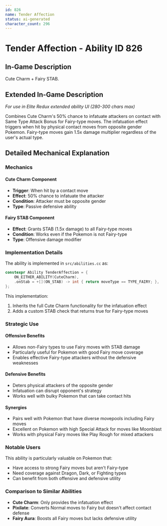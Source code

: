 ```yaml
---
id: 826
name: Tender Affection
status: ai-generated
character_count: 296
---
```


# Tender Affection - Ability ID 826

## In-Game Description
Cute Charm + Fairy STAB.

## Extended In-Game Description
*For use in Elite Redux extended ability UI (280-300 chars max)*

Combines Cute Charm's 50% chance to infatuate attackers on contact with Same Type Attack Bonus for Fairy-type moves. The infatuation effect triggers when hit by physical contact moves from opposite gender Pokemon. Fairy-type moves gain 1.5x damage multiplier regardless of the user's actual type.

## Detailed Mechanical Explanation

### Mechanics

#### Cute Charm Component
- **Trigger**: When hit by a contact move
- **Effect**: 50% chance to infatuate the attacker
- **Condition**: Attacker must be opposite gender
- **Type**: Passive defensive ability

#### Fairy STAB Component
- **Effect**: Grants STAB (1.5x damage) to all Fairy-type moves
- **Condition**: Works even if the Pokemon is not Fairy-type
- **Type**: Offensive damage modifier

### Implementation Details

The ability is implemented in `src/abilities.cc` as:

```cpp
constexpr Ability TenderAffection = {
    ON_EITHER_ABILITY(CuteCharm),
    .onStab = +[](ON_STAB) -> int { return moveType == TYPE_FAIRY; },
};
```

This implementation:
1. Inherits the full Cute Charm functionality for the infatuation effect
2. Adds a custom STAB check that returns true for Fairy-type moves

### Strategic Use

#### Offensive Benefits
- Allows non-Fairy types to use Fairy moves with STAB damage
- Particularly useful for Pokemon with good Fairy move coverage
- Enables effective Fairy-type attackers without the defensive weaknesses

#### Defensive Benefits
- Deters physical attackers of the opposite gender
- Infatuation can disrupt opponent's strategy
- Works well with bulky Pokemon that can take contact hits

#### Synergies
- Pairs well with Pokemon that have diverse movepools including Fairy moves
- Excellent on Pokemon with high Special Attack for moves like Moonblast
- Works with physical Fairy moves like Play Rough for mixed attackers

### Notable Users
This ability is particularly valuable on Pokemon that:
- Have access to strong Fairy moves but aren't Fairy-type
- Need coverage against Dragon, Dark, or Fighting types
- Can benefit from both offensive and defensive utility

### Comparison to Similar Abilities
- **Cute Charm**: Only provides the infatuation effect
- **Pixilate**: Converts Normal moves to Fairy but doesn't affect contact defense
- **Fairy Aura**: Boosts all Fairy moves but lacks defensive utility